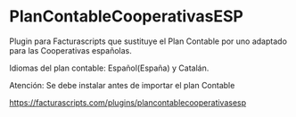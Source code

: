 # PlanContableCooperativasESP

Plugin para Facturascripts que sustituye el Plan Contable por uno adaptado para las Cooperativas españolas.

Idiomas del plan contable: Español(España) y Catalán.

Atención: Se debe instalar antes de importar el plan Contable

https://facturascripts.com/plugins/plancontablecooperativasesp
